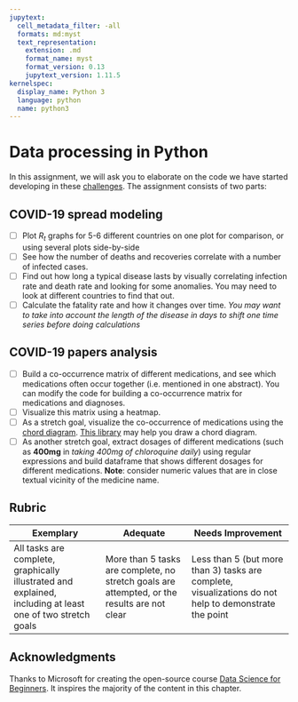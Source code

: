 ```yaml
---
jupytext:
  cell_metadata_filter: -all
  formats: md:myst
  text_representation:
    extension: .md
    format_name: myst
    format_version: 0.13
    jupytext_version: 1.11.5
kernelspec:
  display_name: Python 3
  language: python
  name: python3
---
```


# Data processing in Python

In this assignment, we will ask you to elaborate on the code we have started developing in these [challenges](../../data-science/working-with-data/numpy.md#your-turn-🚀). The assignment consists of two parts:

## COVID-19 spread modeling

- [ ] Plot $R_t$ graphs for 5-6 different countries on one plot for comparison, or using several plots side-by-side
- [ ] See how the number of deaths and recoveries correlate with a number of infected cases.
- [ ] Find out how long a typical disease lasts by visually correlating infection rate and death rate and looking for some anomalies. You may need to look at different countries to find that out.
- [ ] Calculate the fatality rate and how it changes over time. *You may want to take into account the length of the disease in days to shift one time series before doing calculations*

## COVID-19 papers analysis

- [ ] Build a co-occurrence matrix of different medications, and see which medications often occur together (i.e. mentioned in one abstract). You can modify the code for building a co-occurrence matrix for medications and diagnoses.
- [ ] Visualize this matrix using a heatmap.
- [ ] As a stretch goal, visualize the co-occurrence of medications using the [chord diagram](https://en.wikipedia.org/wiki/Chord_diagram). [This library](https://pypi.org/project/chord/) may help you draw a chord diagram.
- [ ] As another stretch goal, extract dosages of different medications (such as **400mg** in *taking 400mg of chloroquine daily*) using regular expressions and build dataframe that shows different dosages for different medications. **Note**: consider numeric values that are in close textual vicinity of the medicine name.

## Rubric

Exemplary | Adequate | Needs Improvement
--- | --- | -- |
All tasks are complete, graphically illustrated and explained, including at least one of two stretch goals | More than 5 tasks are complete, no stretch goals are attempted, or the results are not clear | Less than 5 (but more than 3) tasks are complete, visualizations do not help to demonstrate the point

## Acknowledgments

Thanks to Microsoft for creating the open-source course [Data Science for Beginners](https://github.com/microsoft/Data-Science-For-Beginners). It inspires the majority of the content in this chapter.
